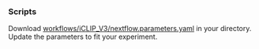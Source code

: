 ### Scripts

Download [workflows/iCLIP_V3/nextflow.parameters.yaml](https://github.com/NCI-RBL/Dockers/blob/main/workflows/iCLIP_V3/nextflow.parameters.yaml) in your directory. Update the parameters to fit your experiment.

